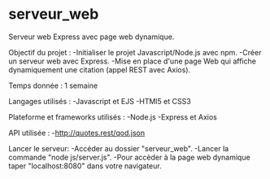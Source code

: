 # serveur_web
Serveur web Express avec page web dynamique.

Objectif du projet :
	-Initialiser le projet Javascript/Node.js avec npm.
	-Créer un serveur web avec Express.
	-Mise en place d'une page Web qui affiche dynamiquement une citation (appel REST avec Axios).

Temps donnée : 1 semaine

Langages utilisés :
	-Javascript et EJS
	-HTMl5 et CSS3

Plateforme et frameworks utilisés :
	-Node.js
	-Express et Axios

API utilisée :
	-http://quotes.rest/qod.json

Lancer le serveur:
	-Accéder au dossier "serveur_web".
	-Lancer la commande "node js/server.js".
	-Pour accèder à la page web dynamique taper "localhost:8080" dans votre navigateur.

